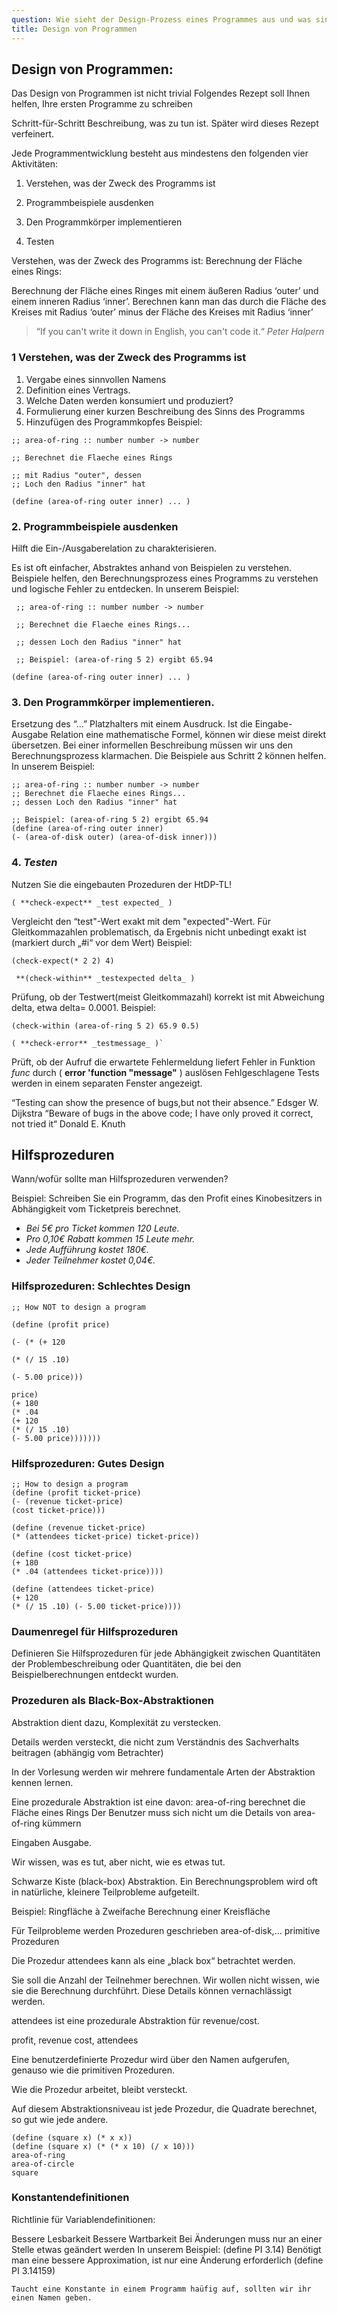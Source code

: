 ```yaml
---
question: Wie sieht der Design-Prozess eines Programmes aus und was sind die hauptschritte ?
title: Design von Programmen
---
```

## Design von Programmen:
Das Design von Programmen ist nicht trivial
Folgendes Rezept soll Ihnen helfen, Ihre ersten Programme zu schreiben

Schritt-für-Schritt Beschreibung, was zu tun ist. Später wird dieses Rezept verfeinert.

Jede Programmentwicklung besteht aus mindestens den folgenden vier Aktivitäten:

1. Verstehen, was der Zweck des Programms ist

2. Programmbeispiele ausdenken

3. Den Programmkörper implementieren

4. Testen

Verstehen, was der Zweck des Programms ist: Berechnung der Fläche eines Rings:

Berechnung der Fläche eines Ringes mit einem äußeren Radius ‘outer’ und einem inneren Radius ‘inner’.
Berechnen kann man das durch die Fläche des Kreises mit Radius
‘outer’ minus der Fläche des Kreises mit Radius ‘inner’

>“If you can't write it down in English, you can't code it.“
><cite> Peter Halpern</cite>




### 1 Verstehen, was der Zweck des Programms ist
1. Vergabe eines sinnvollen Namens
2. Definition eines Vertrags.
3. Welche Daten werden konsumiert und produziert?
4. Formulierung einer kurzen Beschreibung des Sinns des
Programms
5. Hinzufügen des Programmkopfes
Beispiel:
````
;; area-of-ring :: number number -> number

;; Berechnet die Flaeche eines Rings

;; mit Radius "outer", dessen
;; Loch den Radius "inner" hat

(define (area-of-ring outer inner) ... )
````
### 2. Programmbeispiele ausdenken

Hilft die Ein-/Ausgaberelation zu charakterisieren.

Es ist oft einfacher, Abstraktes anhand von Beispielen zu verstehen. Beispiele helfen, den Berechnungsprozess eines Programms zu verstehen und logische Fehler zu entdecken.
In unserem Beispiel:
```
 ;; area-of-ring :: number number -> number

 ;; Berechnet die Flaeche eines Rings...

 ;; dessen Loch den Radius "inner" hat

 ;; Beispiel: (area-of-ring 5 2) ergibt 65.94

(define (area-of-ring outer inner) ... )
````



### 3. Den Programmkörper implementieren.

Ersetzung des “...” Platzhalters mit einem Ausdruck.
Ist die Eingabe-Ausgabe Relation eine mathematische Formel, können wir diese meist direkt übersetzen.
Bei einer informellen Beschreibung müssen wir uns den
Berechnungsprozess klarmachen.
Die Beispiele aus Schritt 2 können helfen.
In unserem Beispiel:
````
;; area-of-ring :: number number -> number
;; Berechnet die Flaeche eines Rings...
;; dessen Loch den Radius "inner" hat

;; Beispiel: (area-of-ring 5 2) ergibt 65.94
(define (area-of-ring outer inner)
(- (area-of-disk outer) (area-of-disk inner)))
````

### 4. **_Testen_**
Nutzen Sie die eingebauten Prozeduren der HtDP-TL!
````
( **check-expect** _test expected_ )
````
Vergleicht den “test"-Wert exakt mit dem "expected"-Wert.
Für Gleitkommazahlen problematisch, da Ergebnis nicht unbedingt exakt ist (markiert durch „#i“ vor dem Wert) 
Beispiel: 
````
(check-expect(* 2 2) 4)
````
````
 **(check-within** _testexpected delta_ )
 ````
Prüfung, ob der Testwert(meist Gleitkommazahl) korrekt ist mit Abweichung delta, etwa delta= 0.0001.
Beispiel: 
````
(check-within (area-of-ring 5 2) 65.9 0.5)
````
````
( **check-error** _testmessage_ )`
````
Prüft, ob der Aufruf die erwartete Fehlermeldung liefert
Fehler in Funktion _func_ durch ( **error 'function "message"** ) auslösen
Fehlgeschlagene Tests werden in einem separaten Fenster angezeigt.

“Testing can show the presence of bugs,but not their absence.”
Edsger W. Dijkstra
“Beware of bugs in the above code; I have only proved it correct, not tried it“ Donald E. Knuth



## Hilfsprozeduren 
Wann/wofür sollte man Hilfsprozeduren verwenden?

Beispiel: Schreiben Sie ein Programm, das den Profit eines Kinobesitzers in Abhängigkeit vom Ticketpreis berechnet.

- _Bei 5€ pro Ticket kommen 120 Leute._
- _Pro 0,10€ Rabatt kommen 15 Leute mehr._
- _Jede Aufführung kostet 180€._
- _Jeder Teilnehmer kostet 0,04€._


### Hilfsprozeduren: Schlechtes Design
````
;; How NOT to design a program

(define (profit price)

(- (* (+ 120

(* (/ 15 .10)

(- 5.00 price)))

price)
(+ 180
(* .04
(+ 120
(* (/ 15 .10)
(- 5.00 price)))))))
````


### Hilfsprozeduren: Gutes Design

````
;; How to design a program
(define (profit ticket-price)
(- (revenue ticket-price)
(cost ticket-price)))

(define (revenue ticket-price)
(* (attendees ticket-price) ticket-price))

(define (cost ticket-price)
(+ 180
(* .04 (attendees ticket-price))))

(define (attendees ticket-price)
(+ 120
(* (/ 15 .10) (- 5.00 ticket-price))))
````
### Daumenregel für Hilfsprozeduren

Definieren Sie Hilfsprozeduren für jede Abhängigkeit zwischen Quantitäten der Problembeschreibung oder Quantitäten, die bei den Beispielberechnungen entdeckt wurden.


### Prozeduren als Black-Box-Abstraktionen

Abstraktion dient dazu, Komplexität zu verstecken.

Details werden versteckt, die nicht zum Verständnis des Sachverhalts beitragen (abhängig vom Betrachter)


In der Vorlesung werden wir mehrere fundamentale Arten der Abstraktion kennen lernen.

Eine prozedurale Abstraktion ist eine davon: area-of-ring berechnet die Fläche eines Rings Der Benutzer muss sich nicht um die Details von area-of-ring kümmern

Eingaben Ausgabe.

Wir wissen, was es tut, aber nicht, wie es etwas tut.

Schwarze Kiste (black-box) Abstraktion.
Ein Berechnungsproblem wird oft in natürliche, kleinere Teilprobleme aufgeteilt.


Beispiel: Ringfläche à Zweifache Berechnung einer Kreisfläche

Für Teilprobleme werden Prozeduren geschrieben area-of-disk,... primitive Prozeduren 


Die Prozedur attendees kann als eine „black box“ betrachtet werden.

Sie soll die Anzahl der Teilnehmer berechnen.
Wir wollen nicht wissen, wie sie die Berechnung durchführt.
Diese Details können vernachlässigt werden.

attendees ist eine prozedurale Abstraktion für revenue/cost.

profit, revenue cost, attendees

Eine benutzerdefinierte Prozedur wird über den Namen aufgerufen, genauso wie die primitiven Prozeduren.

Wie die Prozedur arbeitet, bleibt versteckt.

Auf diesem Abstraktionsniveau ist jede Prozedur, die Quadrate berechnet, so gut wie jede andere.
````
(define (square x) (* x x))
(define (square x) (* (* x 10) (/ x 10)))
area-of-ring
area-of-circle
square
````
### Konstantendefinitionen
Richtlinie für Variablendefinitionen:

Bessere Lesbarkeit
Bessere Wartbarkeit
Bei Änderungen muss nur an einer Stelle etwas geändert werden
In unserem Beispiel:
(define PI 3.14)
Benötigt man eine bessere Approximation, ist nur eine Änderung erforderlich
(define PI 3.14159)
```
Taucht eine Konstante in einem Programm haüfig auf, sollten wir ihr einen Namen geben.



